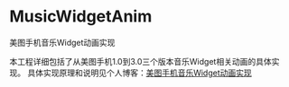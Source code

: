 # MusicWidgetAnim
美图手机音乐Widget动画实现

本工程详细包括了从美图手机1.0到3.0三个版本音乐Widget相关动画的具体实现。
具体实现原理和说明见个人博客：[美图手机音乐Widget动画实现](http://www.chenwenguan.com/meitu-mobile-music-widget-anim/)
